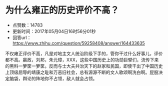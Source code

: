 # 为什么雍正的历史评价不高？
- 点赞数：14783
- 更新时间：2017年05月04日16时56分01秒
- 回答url：https://www.zhihu.com/question/59258408/answer/164433635
<body>
 <p data-pid="ChHNeCp6">不仅雍正评价不高，凡是对地主文人统治阶级下手的，管你干过什么好事儿，评价都不高。嬴政，刘邦，朱元璋，XXX，这些中国历史上的功勋巨擘们，流传下来的黑料一箩筐一箩筐。反而与士大夫共治天下的赵家和民国，即使干出了中国历史上顶级屈辱的靖康之耻和万恶旧社会，总有源源不断的文人歌颂啊洗白啊。屁股决定脑袋，舆论的阵地你不占领，敌人就会占领。</p>
</body>
